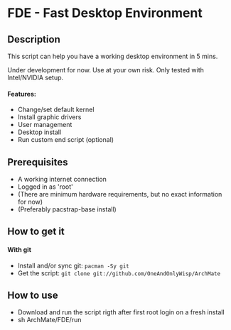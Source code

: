 
# FDE - Fast Desktop Environment
## Description
This script can help you have a working desktop environment in 5 mins. 

Under development for now. Use at your own risk. Only tested with Intel/NVIDIA setup.

#### Features:
- Change/set default kernel
- Install graphic drivers
- User management
- Desktop install
- Run custom end script (optional)

## Prerequisites

- A working internet connection
- Logged in as 'root'
- (There are minimum hardware requirements, but no exact information for now)
- (Preferably pacstrap-base install)

## How to get it
#### With git
- Install and/or sync git: `pacman -Sy git`
- Get the script: `git clone git://github.com/OneAndOnlyWisp/ArchMate`

## How to use
- Download and run the script rigth after first root login on a fresh install
- sh ArchMate/FDE/run
